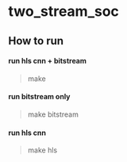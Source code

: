 # two_stream_soc


## How to run

#### run hls cnn + bitstream
> make

#### run bitstream only
> make bitstream

#### run hls cnn
> make hls

